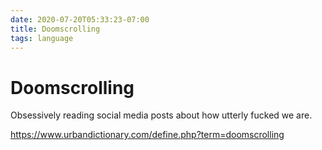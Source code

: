```yaml
---
date: 2020-07-20T05:33:23-07:00
title: Doomscrolling
tags: language
---
```


# Doomscrolling

Obsessively reading social media posts about how utterly fucked we are.

https://www.urbandictionary.com/define.php?term=doomscrolling